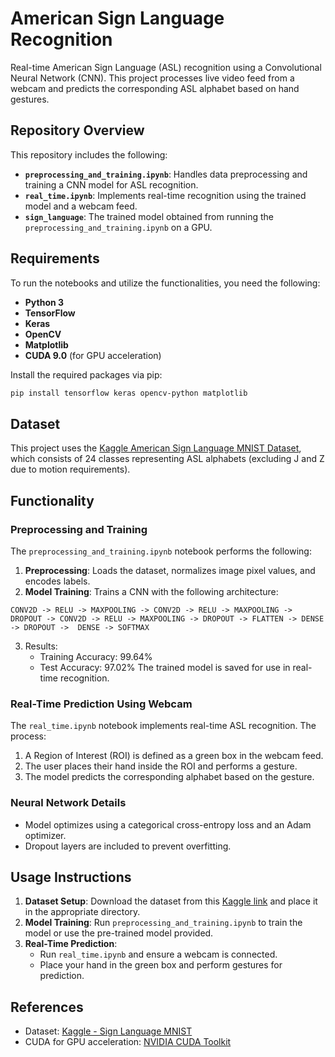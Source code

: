 # American Sign Language Recognition

Real-time American Sign Language (ASL) recognition using a Convolutional Neural Network (CNN). This project processes live video feed from a webcam and predicts the corresponding ASL alphabet based on hand gestures.

## Repository Overview

This repository includes the following:

- **`preprocessing_and_training.ipynb`**: Handles data preprocessing and training a CNN model for ASL recognition.
- **`real_time.ipynb`**: Implements real-time recognition using the trained model and a webcam feed.
- **`sign_language`**: The trained model obtained from running the `preprocessing_and_training.ipynb` on a GPU.

## Requirements

To run the notebooks and utilize the functionalities, you need the following:

- **Python 3**
- **TensorFlow**
- **Keras**
- **OpenCV**
- **Matplotlib**
- **CUDA 9.0** (for GPU acceleration)

Install the required packages via pip:

```bash
pip install tensorflow keras opencv-python matplotlib
```

## Dataset
This project uses the [Kaggle American Sign Language MNIST Dataset](https://www.kaggle.com/datasets/datamunge/sign-language-mnist), which consists of 24 classes representing ASL alphabets (excluding J and Z due to motion requirements).

## Functionality
### Preprocessing and Training
The `preprocessing_and_training.ipynb` notebook performs the following:

1. **Preprocessing**: Loads the dataset, normalizes image pixel values, and encodes labels.
2. **Model Training**: Trains a CNN with the following architecture:
```
CONV2D -> RELU -> MAXPOOLING -> CONV2D -> RELU -> MAXPOOLING -> DROPOUT -> CONV2D -> RELU -> MAXPOOLING -> DROPOUT -> FLATTEN -> DENSE -> DROPOUT ->  DENSE -> SOFTMAX
```
3. Results:
    - Training Accuracy: 99.64%
    - Test Accuracy: 97.02%
The trained model is saved for use in real-time recognition.

### Real-Time Prediction Using Webcam
The `real_time.ipynb` notebook implements real-time ASL recognition. The process:

1. A Region of Interest (ROI) is defined as a green box in the webcam feed.
2. The user places their hand inside the ROI and performs a gesture.
3. The model predicts the corresponding alphabet based on the gesture.

### Neural Network Details
- Model optimizes using a categorical cross-entropy loss and an Adam optimizer.
- Dropout layers are included to prevent overfitting.


## Usage Instructions
1. **Dataset Setup**: Download the dataset from this [Kaggle link](https://www.kaggle.com/datasets/datamunge/sign-language-mnist ) and place it in the appropriate directory.
2. **Model Training**:
Run `preprocessing_and_training.ipynb` to train the model or use the pre-trained model provided.
3. **Real-Time Prediction**:
    - Run `real_time.ipynb` and ensure a webcam is connected.
    - Place your hand in the green box and perform gestures for prediction.


## References
- Dataset: [Kaggle - Sign Language MNIST](https://www.kaggle.com/datasets/datamunge/sign-language-mnist)
- CUDA for GPU acceleration: [NVIDIA CUDA Toolkit](https://developer.nvidia.com/cuda-toolkit)
